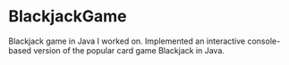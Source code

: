 # BlackjackGame

Blackjack game in Java I worked on. Implemented an interactive console-based version of the popular card game Blackjack in Java.

